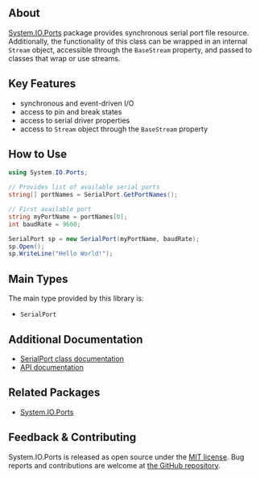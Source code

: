 ## About

<!-- A description of the package and where one can find more documentation -->
[System.IO.Ports](https://www.nuget.org/packages/System.IO.Ports) package provides synchronous serial port file resource. Additionally, the functionality of this class can be wrapped in an internal `Stream` object, accessible through the `BaseStream` property, and passed to classes that wrap or use streams.

## Key Features

<!-- The key features of this package -->

* synchronous and event-driven I/O
* access to pin and break states
* access to serial driver properties
* access to `Stream` object through the `BaseStream` property

## How to Use

<!-- A compelling example on how to use this package with code, as well as any specific guidelines for when to use the package -->

```C#
using System.IO.Ports;

// Provides list of available serial ports
string[] portNames = SerialPort.GetPortNames();

// First available port
string myPortName = portNames[0];
int baudRate = 9600;

SerialPort sp = new SerialPort(myPortName, baudRate);
sp.Open();
sp.WriteLine("Hello World!");
```

## Main Types

<!-- The main types provided in this library -->

The main type provided by this library is:

* `SerialPort`

## Additional Documentation

<!-- Links to further documentation. Remove conceptual documentation if not available for the library. -->

* [SerialPort class documentation](https://learn.microsoft.com/en-us/dotnet/api/system.io.ports.serialport?view=dotnet-plat-ext-7.0)
* [API documentation](https://learn.microsoft.com/en-us/dotnet/api/System.IO.Ports)

## Related Packages

<!-- The related packages associated with this package -->
- [System.IO.Ports](https://www.nuget.org/packages/System.IO.Ports)

## Feedback & Contributing

<!-- How to provide feedback on this package and contribute to it -->

System.IO.Ports is released as open source under the [MIT license](https://licenses.nuget.org/MIT). Bug reports and contributions are welcome at [the GitHub repository](https://github.com/dotnet/runtime).
